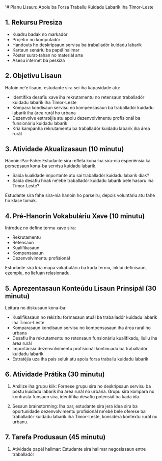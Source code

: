 '# Planu Lisaun: Apoiu ba Forsa Traballu Kuidadu Labarik iha Timor-Leste

## 1. Rekursu Presiza

- Kuadru badak no markadór
- Projetor no komputadór
- Handouts ho deskripsaun servisu ba traballadór kuidadu labarik
- Kartaun senáriu ba papél halimar
- Póster surat-tahan no materiál arte
- Asesu internet ba peskiza

## 2. Objetivu Lisaun

Hafoin ne'e lisaun, estudante sira sei iha kapasidade atu:
- Identifika desafiu xave iha rekrutamentu no retensaun traballadór kuidadu labarik iha Timor-Leste
- Kompara kondisaun servisu no kompensasaun ba traballadór kuidadu labarik iha área rurál ho urbana
- Dezenvolve estratéjia atu apoiu dezenvolvimentu profisionál ba funsionáriu kuidadu labarik
- Kria kampanha rekrutamentu ba traballadór kuidadu labarik iha área rurál

## 3. Atividade Akualizasaun (10 minutu)

Hanoin-Par-Fahe: Estudante sira refleta kona-ba sira-nia esperiénsia ka persepsaun kona-ba servisu kuidadu labarik.
- Saida kualidade importante atu sai traballadór kuidadu labarik diak?
- Saida desafiu hirak ne'ebé traballadór kuidadu labarik bele hasoru iha Timor-Leste?

Estudante sira fahe sira-nia hanoin ho parseiru, depois voluntáriu atu fahe ho klase tomak.

## 4. Pré-Hanorin Vokabuláriu Xave (10 minutu)

Introduz no define termu xave sira:
- Rekrutamentu
- Retensaun
- Kualifikasaun
- Kompensasaun
- Dezenvolvimentu profisionál

Estudante sira kria mapa vokabuláriu ba kada termu, inklui definisaun, ezemplu, no liafuan relasionadu.

## 5. Aprezentasaun Konteúdu Lisaun Prinsipál (30 minutu)

Leitura no diskusaun kona-ba:
- Kualifikasaun no rekizitu formasaun atuál ba traballadór kuidadu labarik iha Timor-Leste
- Komparasaun kondisaun servisu no kompensasaun iha área rurál ho urbana
- Desafiu iha rekrutamentu no retensaun funsionáriu kualifikadu, liuliu iha área rurál
- Importánsia dezenvolvimentu profisionál kontinuadu ba traballadór kuidadu labarik
- Estratéjia uza iha país seluk atu apoiu forsa traballu kuidadu labarik

## 6. Atividade Prátika (30 minutu)

1. Análize iha grupu kiik: Fornese grupu sira ho deskripsaun servisu ba postu kuidadu labarik iha área rurál no urbana. Grupu sira kompara no kontrasta funsaun sira, identifika desafiu potensiál ba kada ida.

2. Sesaun brainstorming: Iha par, estudante sira jera idea sira ba oportunidade dezenvolvimentu profisionál ne'ebé bele oferese ba traballadór kuidadu labarik iha Timor-Leste, konsidera kontextu rurál no urbanu.

## 7. Tarefa Produsaun (45 minutu)

1. Atividade papél halimar: Estudante sira halimar negosiasaun entre traballadór